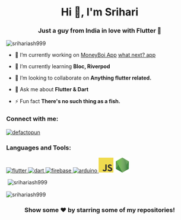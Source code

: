 <h1 align="center">Hi 👋, I'm Srihari</h1>
<h3 align="center">Just a guy from India in love with Flutter 💙</h3>

<p align="left"> <img src="https://komarev.com/ghpvc/?username=srihariash999&label=Profile%20views&color=0e75b6&style=flat" alt="srihariash999" /> </p>

- 🔭 I’m currently working on [MoneyBoi App](https://github.com/srihariash999/moneyboi) [what next? app](https://github.com/srihariash999/whatnext_app)

- 🌱 I’m currently learning  **Bloc, Riverpod**

- 👯 I’m looking to collaborate on  **Anything flutter related.**

- 💬 Ask me about  **Flutter & Dart**

- ⚡ Fun fact  **There's no such thing as a fish.**

<h3 align="left">Connect with me:</h3>
<p align="left">
<a href="https://twitter.com/defactopun" target="blank"><img align="center" src="https://raw.githubusercontent.com/rahuldkjain/github-profile-readme-generator/master/src/images/icons/Social/twitter.svg" alt="defactopun" height="30" width="40" /></a>
</p>

<h3 align="left">Languages and Tools:</h3>
<p align="left"> <a href="https://flutter.dev" target="_blank"> <img src="https://www.vectorlogo.zone/logos/flutterio/flutterio-icon.svg" alt="flutter" width="40" height="40"/> </a> <a href="https://dart.dev" target="_blank"> <img src="https://www.vectorlogo.zone/logos/dartlang/dartlang-icon.svg" alt="dart" width="40" height="40"/> </a> <a href="https://firebase.google.com/" target="_blank"> <img src="https://www.vectorlogo.zone/logos/firebase/firebase-icon.svg" alt="firebase" width="40" height="40"/> </a>  <a href="https://www.linux.org/" target="_blank"> <a href="https://www.arduino.cc/" target="_blank"> <img src="https://cdn.worldvectorlogo.com/logos/arduino-1.svg" alt="arduino" width="40" height="40"/> </a> <code><img height="40" src="https://raw.githubusercontent.com/github/explore/80688e429a7d4ef2fca1e82350fe8e3517d3494d/topics/javascript/javascript.png"></code> <code><img height="40" src="https://raw.githubusercontent.com/github/explore/80688e429a7d4ef2fca1e82350fe8e3517d3494d/topics/nodejs/nodejs.png"></code></p>


<p>&nbsp;<img align="center" src="https://github-readme-stats.vercel.app/api?username=srihariash999&show_icons=true&locale=en" alt="srihariash999" /></p>

<p><img align="center" src="https://github-readme-streak-stats.herokuapp.com/?user=srihariash999&" alt="srihariash999" /></p>


<div align="center">

### Show some ❤️ by starring some of my repositories!

</div>
